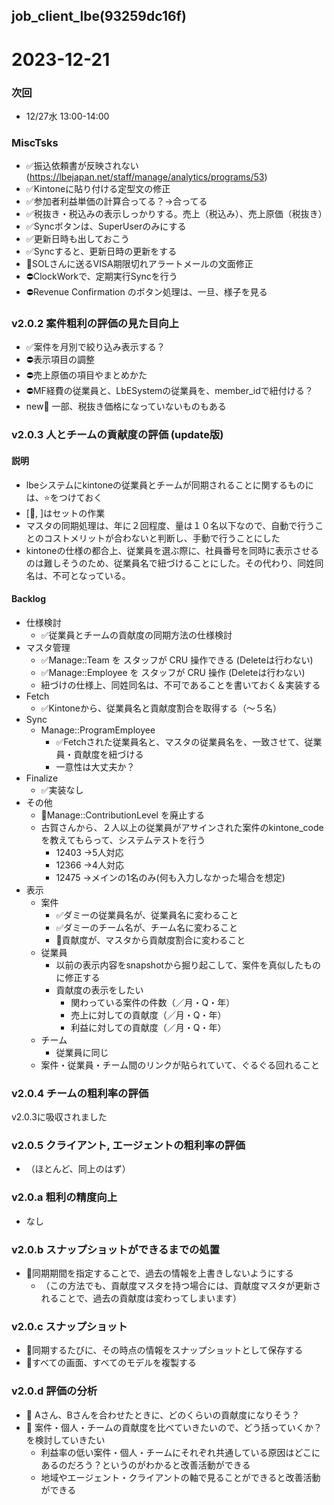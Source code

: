 job_client_lbe(93259dc16f)
---

# 2023-12-21

### 次回
- 12/27水 13:00-14:00

### MiscTsks
- ✅振込依頼書が反映されない(https://lbejapan.net/staff/manage/analytics/programs/53)
- ✅Kintoneに貼り付ける定型文の修正
- ✅参加者利益単価の計算合ってる？→合ってる
- ✅税抜き・税込みの表示しっかりする。売上（税込み）、売上原価（税抜き）
- ✅Syncボタンは、SuperUserのみにする
- ✅更新日時も出しておこう
- ✅Syncすると、更新日時の更新をする
- 📌SOLさんに送るVISA期限切れアラートメールの文面修正
- ⛔️ClockWorkで、定期実行Syncを行う
- ⛔️Revenue Confirmation のボタン処理は、一旦、様子を見る

### v2.0.2 案件粗利の評価の見た目向上
- ✅案件を月別で絞り込み表示する？
- ⛔️表示項目の調整
- ⛔️売上原価の項目やまとめかた
- ⛔️MF経費の従業員と、LbESystemの従業員を、member_idで紐付ける？
- new🤔 一部、税抜き価格になっていないものもある

### v2.0.3 人とチームの貢献度の評価 (update版)
#### 説明
- lbeシステムにkintoneの従業員とチームが同期されることに関するものには、⭐️をつけておく
- [🍄, ]はセットの作業
- マスタの同期処理は、年に２回程度、量は１０名以下なので、自動で行うことのコストメリットが合わないと判断し、手動で行うことにした
- kintoneの仕様の都合上、従業員を選ぶ際に、社員番号を同時に表示させるのは難しそうのため、従業員名で紐づけることにした。その代わり、同姓同名は、不可となっている。
#### Backlog
- 仕様検討
  - ✅従業員とチームの貢献度の同期方法の仕様検討
- マスタ管理
  - ✅Manage::Team を スタッフが CRU 操作できる (Deleteは行わない)
  - ✅Manage::Employee を スタッフが CRU 操作 (Deleteは行わない)
  - 紐づけの仕様上、同姓同名は、不可であることを書いておく＆実装する
- Fetch
  - ✅Kintoneから、従業員名と貢献度割合を取得する（〜５名）
- Sync
  - Manage::ProgramEmployee
    - ✅Fetchされた従業員名と、マスタの従業員名を、一致させて、従業員・貢献度を紐づける
    - 一意性は大丈夫か？
- Finalize
  - ✅実装なし
- その他
  - 🍄Manage::ContributionLevel を廃止する
  - 古賀さんから、２人以上の従業員がアサインされた案件のkintone_codeを教えてもらって、システムテストを行う
    - 12403 →5人対応
    - 12366 →4人対応
    - 12475 →メインの1名のみ(何も入力しなかった場合を想定)
- 表示
  - 案件
    - ✅ダミーの従業員名が、従業員名に変わること
    - ✅ダミーのチーム名が、チーム名に変わること
    - 🍄貢献度が、マスタから貢献度割合に変わること
  - 従業員
    - 以前の表示内容をsnapshotから掘り起こして、案件を真似したものに修正する
    - 貢献度の表示をしたい
      - 関わっている案件の件数（／月・Q・年）
      - 売上に対しての貢献度（／月・Q・年）
      - 利益に対しての貢献度（／月・Q・年）
  - チーム
    - 従業員に同じ
  - 案件・従業員・チーム間のリンクが貼られていて、ぐるぐる回れること


### v2.0.4 チームの粗利率の評価
v2.0.3に吸収されました

### v2.0.5 クライアント, エージェントの粗利率の評価
- （ほとんど、同上のはず）

### v2.0.a 粗利の精度向上
- なし

### v2.0.b スナップショットができるまでの処置
- 📌同期期間を指定することで、過去の情報を上書きしないようにする
  - （この方法でも、貢献度マスタを持つ場合には、貢献度マスタが更新されることで、過去の貢献度は変わってしまいます）

### v2.0.c スナップショット
- 📌同期するたびに、その時点の情報をスナップショットとして保存する
- 📌すべての画面、すべてのモデルを複製する

### v2.0.d 評価の分析
- 🤔 Aさん、Bさんを合わせたときに、どのくらいの貢献度になりそう？
- 🤔 案件・個人・チームの貢献度を比べていきたいので、どう括っていくか？を検討していきたい
    - 利益率の低い案件・個人・チームにそれぞれ共通している原因はどこにあるのだろう？というのがわかると改善活動ができる
    - 地域やエージェント・クライアントの軸で見ることができると改善活動ができる


